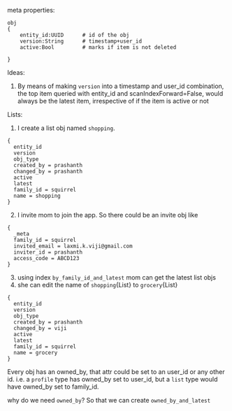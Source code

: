 
meta properties:

```
obj
{
	entity_id:UUID		# id of the obj
	version:String		# timestamp+user_id
	active:Bool			# marks if item is not deleted
	
}
```

Ideas:

1. By means of making `version` into a timestamp and user_id combination, the top item queried with entity_id and scanIndexForward=False, would always be the latest item, irrespective of if the item is active or not


Lists:

1. I create a list obj named `shopping`. 

```
{
  entity_id
  version
  obj_type
  created_by = prashanth
  changed_by = prashanth
  active
  latest
  family_id = squirrel
  name = shopping
}
```

2. I invite mom to join the app. So there could be an invite obj like

```
{
  _meta
  family_id = squirrel
  invited_email = laxmi.k.viji@gmail.com
  inviter_id = prashanth
  access_code = ABCD123
}
```

3. using index `by_family_id_and_latest` mom can get the latest list objs
4. she can edit the name of `shopping`{List} to `grocery`{List}

```
{
  entity_id
  version
  obj_type
  created_by = prashanth
  changed_by = viji
  active
  latest
  family_id = squirrel
  name = grocery
}
```

Every obj has an owned_by, that attr could be set to an user_id or any other id. i.e. a `profile` type has owned_by set to user_id, but a `list` type would have owned_by set to family_id.

why do we need `owned_by`? So that we can create `owned_by_and_latest`